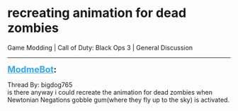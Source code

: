 # recreating animation for dead zombies
Game Modding | Call of Duty: Black Ops 3 | General Discussion

---
<strong style="font-size: 1.4em;"><span style="text-decoration: underline;text-decoration-color: #34a7f9;"><span style="color:#34a7f9;">ModmeBot</span></span>:</strong>

<p>Thread By: bigdog765<br />is there anyway i could recreate the animation for dead zombies when Newtonian Negations gobble gum(where they fly up to the sky) is activated.</p>
